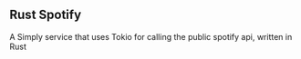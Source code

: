 ## Rust Spotify
A Simply service that uses Tokio for calling the public spotify api, written in Rust
